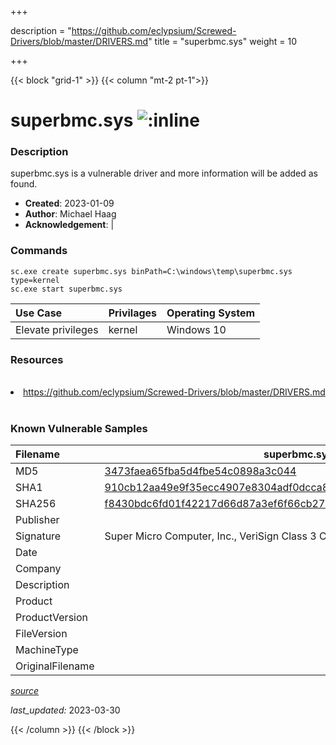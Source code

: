 +++

description = "https://github.com/eclypsium/Screwed-Drivers/blob/master/DRIVERS.md"
title = "superbmc.sys"
weight = 10

+++


{{< block "grid-1" >}}
{{< column "mt-2 pt-1">}}


# superbmc.sys ![:inline](/images/twitter_verified.png) 


### Description

superbmc.sys is a vulnerable driver and more information will be added as found.

- **Created**: 2023-01-09
- **Author**: Michael Haag
- **Acknowledgement**:  | [](https://twitter.com/)

### Commands

```
sc.exe create superbmc.sys binPath=C:\windows\temp\superbmc.sys type=kernel
sc.exe start superbmc.sys
```

| Use Case | Privilages | Operating System | 
|:---- | ---- | ---- |
| Elevate privileges | kernel | Windows 10 |

### Resources
<br>
<li><a href=" https://github.com/eclypsium/Screwed-Drivers/blob/master/DRIVERS.md"> https://github.com/eclypsium/Screwed-Drivers/blob/master/DRIVERS.md</a></li>
<br>

### Known Vulnerable Samples

| Filename | superbmc.sys |
|:---- | ---- | 
| MD5 | <a href="https://www.virustotal.com/gui/file/3473faea65fba5d4fbe54c0898a3c044">3473faea65fba5d4fbe54c0898a3c044</a> |
| SHA1 | <a href="https://www.virustotal.com/gui/file/910cb12aa49e9f35ecc4907e8304adf0dcca8cf1">910cb12aa49e9f35ecc4907e8304adf0dcca8cf1</a> |
| SHA256 | <a href="https://www.virustotal.com/gui/file/f8430bdc6fd01f42217d66d87a3ef6f66cb2700ebb39c4f25c8b851858cc4b35">f8430bdc6fd01f42217d66d87a3ef6f66cb2700ebb39c4f25c8b851858cc4b35</a> |
| Publisher |  |
| Signature | Super Micro Computer, Inc., VeriSign Class 3 Code Signing 2010 CA, VeriSign   |
| Date |  |
| Company |  |
| Description |  |
| Product |  |
| ProductVersion |  |
| FileVersion |  |
| MachineType |  |
| OriginalFilename |  |



[*source*](https://github.com/magicsword-io/LOLDrivers/tree/main/yaml/superbmc.sys.yml)

*last_updated:* 2023-03-30








{{< /column >}}
{{< /block >}}

